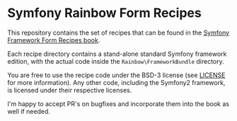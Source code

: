 # Symfony Rainbow Form Recipes

This repository contains the set of recipes that can be found in the [Symfony Framework Form Recipes book](https://leanpub.com/symfonyframeworkrecipes-forms).

Each recipe directory contains a stand-alone standard Symfony framework edition, with the actual code inside the `Rainbow\FrameworkBundle` directory.

You are free to use the recipe code under the BSD-3 license (see [LICENSE](LICENSE) for more information). Any other code, including the Symfony2 framework, is licensed under their respective licenses.

I'm happy to accept PR's on bugfixes and incorporate them into the book as well if needed.
